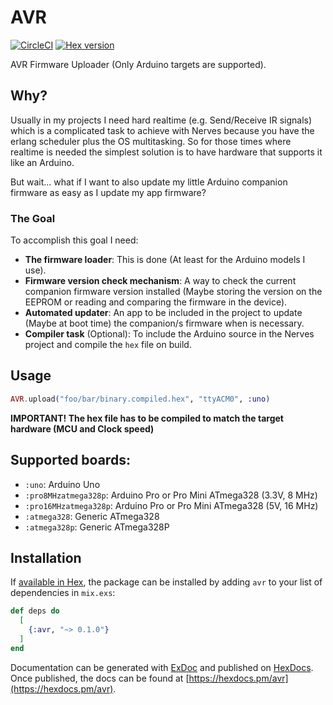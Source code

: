 # AVR
[![CircleCI](https://circleci.com/gh/luisgabrielroldan/avr.svg?style=svg)](https://circleci.com/gh/luisgabrielroldan/avr)
[![Hex version](https://img.shields.io/hexpm/v/avr.svg "Hex version")](https://hex.pm/packages/avr)

AVR Firmware Uploader (Only Arduino targets are supported).

## Why?

Usually in my projects I need hard realtime (e.g. Send/Receive IR signals) which is a complicated
task to achieve with Nerves because you have the erlang scheduler plus the OS multitasking.
So for those times where realtime is needed the simplest solution is to have hardware that supports it like an Arduino.

But wait... what if I want to also update my little Arduino companion firmware as easy as I update my app firmware?

### The Goal

To accomplish this goal I need:
- **The firmware loader**:  This is done (At least for the Arduino models I use).
- **Firmware version check mechanism**: A way to check the current companion firmware version installed (Maybe storing the version on the EEPROM or reading and comparing the firmware in the device).
- **Automated updater**: An app to be included in the project to update (Maybe at boot time) the companion/s firmware when is necessary.
- **Compiler task** (Optional): To include the Arduino source in the Nerves project and compile the `hex` file on build.

## Usage

```elixir
AVR.upload("foo/bar/binary.compiled.hex", "ttyACM0", :uno)
```

**IMPORTANT! The hex file has to be compiled to match the target hardware (MCU and Clock speed)**

## Supported boards:
 - `:uno`: Arduino Uno
 - `:pro8MHzatmega328p`: Arduino Pro or Pro Mini ATmega328 (3.3V, 8 MHz)
 - `:pro16MHzatmega328p`: Arduino Pro or Pro Mini ATmega328 (5V, 16 MHz)
 - `:atmega328`: Generic ATmega328
 - `:atmega328p`: Generic ATmega328P

## Installation

If [available in Hex](https://hex.pm/docs/publish), the package can be installed
by adding `avr` to your list of dependencies in `mix.exs`:

```elixir
def deps do
  [
    {:avr, "~> 0.1.0"}
  ]
end
```

Documentation can be generated with [ExDoc](https://github.com/elixir-lang/ex_doc)
and published on [HexDocs](https://hexdocs.pm). Once published, the docs can
be found at [https://hexdocs.pm/avr](https://hexdocs.pm/avr).


